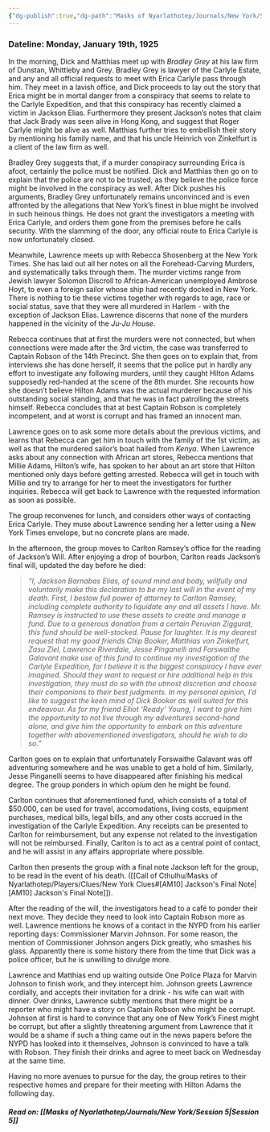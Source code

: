 ```yaml
---
{"dg-publish":true,"dg-path":"Masks of Nyarlathotep/Journals/New York/Session 4.md","permalink":"/masks-of-nyarlathotep/journals/new-york/session-4/","tags":["TTRPG/Games/MoN"]}
---
```


### Dateline: Monday, January 19th, 1925
In the morning, Dick and Matthias meet up with *Bradley Grey* at his law firm of Dunstan, Whittleby and Grey. Bradley Grey is lawyer of the Carlyle Estate, and any and all official requests to meet with Erica Carlyle pass through him. They meet in a lavish office, and Dick proceeds to lay out the story that Erica might be in mortal danger from a conspiracy that seems to relate to the Carlyle Expedition, and that this conspiracy has recently claimed a victim in Jackson Elias. Furthermore they present Jackson’s notes that claim that Jack Brady was seen alive in Hong Kong, and suggest that Roger Carlyle might be alive as well. Matthias further tries to embellish their story by mentioning his family name, and that his uncle Heinrich von Zinkelfurt is a client of the law firm as well.

Bradley Grey suggests that, if a murder conspiracy surrounding Erica is afoot, certainly the police must be notified. Dick and Matthias then go on to explain that the police are not to be trusted, as they believe the police force might be involved in the conspiracy as well. After Dick pushes his arguments, Bradley Grey unfortunately remains unconvinced and is even affronted by the allegations that New York’s finest in blue might be involved in such heinous things. He does not grant the investigators a meeting with Erica Carlyle, and orders them gone from the premises before he calls security. With the slamming of the door, any official route to Erica Carlyle is now unfortunately closed.

Meanwhile, Lawrence meets up with Rebecca Shosenberg at the New York Times. She has laid out all her notes on all the Forehead-Carving Murders, and systematically talks through them. The murder victims range from Jewish lawyer Solomon Discroll to African-American unemployed Ambrose Hoyt, to even a foreign sailor whose ship had recently docked in New York. There is nothing to tie these victims together with regards to age, race or social status, save that they were all murdered in Harlem - with the exception of Jackson Elias. Lawrence discerns that none of the murders happened in the vicinity of the *Ju-Ju House*.

Rebecca continues that at first the murders were not connected, but when connections were made after the 3rd victim, the case was transferred to Captain Robson of the 14th Precinct. She then goes on to explain that, from interviews she has done herself, it seems that the police put in hardly any effort to investigate any following murders, until they caught Hilton Adams supposedly red-handed at the scene of the 8th murder. She recounts how she doesn’t believe Hilton Adams was the actual murderer because of his outstanding social standing, and that he was in fact patrolling the streets himself. Rebecca concludes that at best Captain Robson is completely incompetent, and at worst is corrupt and has framed an innocent man.

Lawrence goes on to ask some more details about the previous victims, and learns that Rebecca can get him in touch with the family of the 1st victim, as well as that the murdered sailor’s boat hailed from *Kenya*. When Lawrence asks about any connection with African art stores, Rebecca mentions that Millie Adams, Hilton’s wife, has spoken to her about an art store that Hilton mentioned only days before getting arrested. Rebecca will get in touch with Millie and try to arrange for her to meet the investigators for further inquiries. Rebecca will get back to Lawrence with the requested information as soon as possible.

The group reconvenes for lunch, and considers other ways of contacting Erica Carlyle. They muse about Lawrence sending her a letter using a New York Times envelope, but no concrete plans are made.

In the afternoon, the group moves to Carlton Ramsey’s office for the reading of Jackson’s Will. After enjoying a drop of bourbon, Carlton reads Jackson’s final will, updated the day before he died:

> _“I, Jackson Barnabas Elias, of sound mind and body, willfully and voluntarily make this declaration to be my last will in the event of my death._
> _First, I bestow full power of attorney to Carlton Ramsey, including complete authority to liquidate any and all assets I have. Mr. Ramsey is instructed to use these assets to create and manage a fund. Due to a generous donation from a certain Peruvian Ziggurat, this fund should be well-stocked. Pause for laughter._
> _It is my dearest request that my good friends Chip Booker, Matthias von Zinkelfurt, Zasu Ziel, Lawrence Riverdale, Jesse Pinganelli and Forswaithe Galavant make use of this fund to continue my investigation of the Carlyle Expedition, for I believe it is the biggest conspiracy I have ever imagined._
> _Should they want to request or hire additional help in this investigation, they must do so with the utmost discretion and choose their companions to their best judgments. In my personal opinion, I’d like to suggest the keen mind of Dick Booker as well suited for this endeavour._
> _As for my friend Elliot ‘Ready’ Young, I want to give him the opportunity to not live through my adventures second-hand alone, and give him the opportunity to embark on this adventure together with abovementioned investigators, should he wish to do so.”_

Carlton goes on to explain that unfortunately Forswaithe Galavant was off adventuring somewhere and he was unable to get a hold of him. Similarly, Jesse Pinganelli seems to have disappeared after finishing his medical degree. The group ponders in which opium den he might be found.

Carlton continues that aforementioned fund, which consists of a total of $50.000, can be used for travel, accomodations, living costs, equipment purchases, medical bills, legal bills, and any other costs accrued in the investigation of the Carlyle Expedition. Any receipts can be presented to Carlton for reimbursement, but any expense not related to the investigation will not be reimbursed. Finally, Carlton is to act as a central point of contact, and he will assist in any affairs appropriate where possible.

Carlton then presents the group with a final note Jackson left for the group, to be read in the event of his death. ([[Call of Cthulhu/Masks of Nyarlathotep/Players/Clues/New York Clues#[AM10] Jackson's Final Note\|[AM10] Jackson's Final Note]]).

After the reading of the will, the investigators head to a café to ponder their next move. They decide they need to look into Captain Robson more as well. Lawrence mentions he knows of a contact in the NYPD from his earlier reporting days: Commissioner Marvin Johnson. For some reason, the mention of Commissioner Johnson angers Dick greatly, who smashes his glass. Apparently there is some history there from the time that Dick was a police officer, but he is unwilling to divulge more.

Lawrence and Matthias end up waiting outside One Police Plaza for Marvin Johnson to finish work, and they intercept him. Johnson greets Lawrence cordially, and accepts their invitation for a drink - his wife can wait with dinner. Over drinks, Lawrence subtly mentions that there might be a reporter who might have a story on Captain Robson who might be corrupt. Johnson at first is hard to convince that any one of New York’s Finest might be corrupt, but after a slightly threatening argument from Lawrence that it would be a shame if such a thing came out in the news papers before the NYPD has looked into it themselves, Johnson is convinced to have a talk with Robson. They finish their drinks and agree to meet back on Wednesday at the same time.

Having no more avenues to pursue for the day, the group retires to their respective homes and prepare for their meeting with Hilton Adams the following day.

##### Read on: [[Masks of Nyarlathotep/Journals/New York/Session 5\|Session 5]]